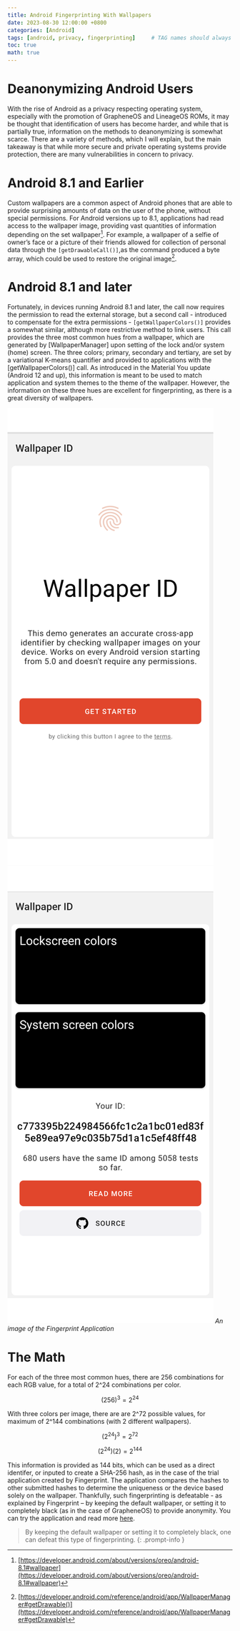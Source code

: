 ```yaml
---
title: Android Fingerprinting With Wallpapers
date: 2023-08-30 12:00:00 +0800
categories: [Android]
tags: [android, privacy, fingerprinting]     # TAG names should always be lowercase
toc: true
math: true
---
```


# Deanonymizing Android Users 
With the rise of Android as a privacy respecting operating system, especially with the promotion of GrapheneOS and LineageOS ROMs, it may be thought that identification of users has become harder, and while that is partially true, information on the methods to deanonymizing is somewhat scarce. There are a variety of methods, which I will explain, but the main takeaway is that while more secure and private operating systems provide protection, there are many vulnerabilities in concern to privacy. 

# Android 8.1 and Earlier
Custom wallpapers are a common aspect of Android phones that are able to provide surprising amounts of data on the user of the phone, without special permissions. For Android versions up to 8.1, applications had read access to the wallpaper image, providing vast quantities of information depending on the set wallpaper[^footnote]. For example, a wallpaper of a selfie of owner’s face or a picture of their friends allowed for collection of personal data through the `[getDrawableCall()]`,as the command produced a byte array, which could be used to restore the original image[^footnote-2].

# Android 8.1 and later
Fortunately, in devices running Android 8.1 and later, the call now requires the permission to read the external storage, but a second call - introduced to compensate for the extra permissions - `[getWallpaperColors()]` provides a somewhat similar, although more restrictive method to link users. This call provides the three most common hues from a wallpaper, which are generated by [WallpaperManager] upon setting of the lock and/or system (home) screen. The three colors; primary, secondary and tertiary, are set by a variational K-means quantifier and provided to applications with the [getWallpaperColors()] call. As introduced in the Material You update (Android 12 and up), this information is meant to be used to match application and system themes to the theme of the wallpaper. However, the information on these three hues are excellent for fingerprinting, as there is a great diversity of wallpapers. 

![An image of the Fingerprint Application](https://raw.githubusercontent.com/ColoursofOSINT/ColoursofOSINT.github.io/master/assets/img/images/fingerprint/Fingerprint1.png) 
![An image of the Fingerprint Application](https://raw.githubusercontent.com/ColoursofOSINT/ColoursofOSINT.github.io/master/assets/img/images/fingerprint/Fingerprint2.png) 
_An image of the Fingerprint Application_

# The Math
For each of the three most common hues, there are 256 combinations for each RGB value, for a total of 2^24 combinations per color. 

$$ {(256)^3} = 2^{24} $$

With three colors per image, there are are 2^72 possible values, for maximum of 2^144 combinations (with 2 different wallpapers).

$$ {(2^{24})^3} = 2^{72} $$

$$ {(2^{24})(2)} = 2^{144} $$

This information is provided as 144 bits, which can be used as a direct identifer, or inputed to create a SHA-256 hash, as in the case of the trial application created by Fingerprint. The application compares the hashes to other submitted hashes to determine the uniqueness or the device based solely on the wallpaper. Thankfully, such fingerprinting is defeatable - as explained by Fingerprint – by keeping the default wallpaper, or setting it to completely black (as in the case of GrapheneOS) to provide anonymity. You can try the application and read more [here](https://fingerprint.com/blog/how-android-wallpaper-images-threaten-privacy/).

> By keeping the default wallpaper or setting it to completely black, one can defeat this type of fingerprinting.
{: .prompt-info }

[^footnote]: [https://developer.android.com/about/versions/oreo/android-8.1#wallpaper](https://developer.android.com/about/versions/oreo/android-8.1#wallpaper)
[^footnote-2]: [https://developer.android.com/reference/android/app/WallpaperManager#getDrawable()](https://developer.android.com/reference/android/app/WallpaperManager#getDrawable)
